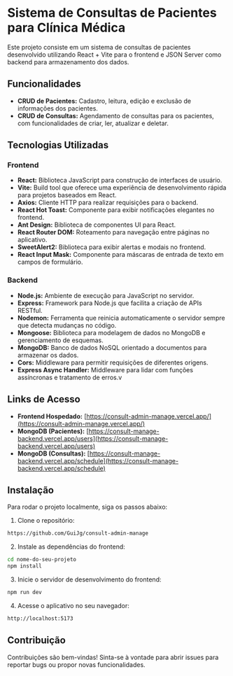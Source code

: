 # Sistema de Consultas de Pacientes para Clínica Médica

Este projeto consiste em um sistema de consultas de pacientes desenvolvido utilizando React + Vite para o frontend e JSON Server como backend para armazenamento dos dados. 

## Funcionalidades

- **CRUD de Pacientes:** Cadastro, leitura, edição e exclusão de informações dos pacientes.
- **CRUD de Consultas:** Agendamento de consultas para os pacientes, com funcionalidades de criar, ler, atualizar e deletar.

## Tecnologias Utilizadas

### Frontend

- **React:** Biblioteca JavaScript para construção de interfaces de usuário.
- **Vite:** Build tool que oferece uma experiência de desenvolvimento rápida para projetos baseados em React.
- **Axios:** Cliente HTTP para realizar requisições para o backend.
- **React Hot Toast:** Componente para exibir notificações elegantes no frontend.
- **Ant Design:** Biblioteca de componentes UI para React.
- **React Router DOM:** Roteamento para navegação entre páginas no aplicativo.
- **SweetAlert2:** Biblioteca para exibir alertas e modais no frontend.
- **React Input Mask:** Componente para máscaras de entrada de texto em campos de formulário.

### Backend

- **Node.js:** Ambiente de execução para JavaScript no servidor.
- **Express:** Framework para Node.js que facilita a criação de APIs RESTful.
- **Nodemon:** Ferramenta que reinicia automaticamente o servidor sempre que detecta mudanças no código.
- **Mongoose:** Biblioteca para modelagem de dados no MongoDB e gerenciamento de esquemas.
- **MongoDB:** Banco de dados NoSQL orientado a documentos para armazenar os dados.
- **Cors:** Middleware para permitir requisições de diferentes origens.
- **Express Async Handler:** Middleware para lidar com funções assíncronas e tratamento de erros.v

## Links de Acesso

- **Frontend Hospedado:** [https://consult-admin-manage.vercel.app/](https://consult-admin-manage.vercel.app/)
- **MongoDB (Pacientes):** [https://consult-manage-backend.vercel.app/users](https://consult-manage-backend.vercel.app/users)
- **MongoDB (Consultas):** [https://consult-manage-backend.vercel.app/schedule](https://consult-manage-backend.vercel.app/schedule)

## Instalação

Para rodar o projeto localmente, siga os passos abaixo:

1. Clone o repositório:

```bash
https://github.com/GuiJg/consult-admin-manage
```
2. Instale as dependências do frontend:

```bash
cd nome-do-seu-projeto
npm install
```
3. Inicie o servidor de desenvolvimento do frontend:
```bash
npm run dev
```
4. Acesse o aplicativo no seu navegador:
```bash
http://localhost:5173
``` 

## Contribuição
Contribuições são bem-vindas! Sinta-se à vontade para abrir issues para reportar bugs ou propor novas funcionalidades.